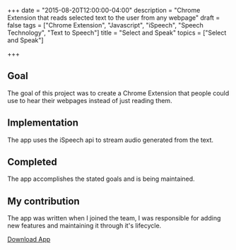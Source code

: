 +++
date = "2015-08-20T12:00:00-04:00"
description = "Chrome Extension that reads selected text to the user from any webpage"
draft = false
tags = ["Chrome Extension", "Javascript", "iSpeech", "Speech Technology", "Text to Speech"]
title = "Select and Speak"
topics = ["Select and Speak"]

+++

## Goal
The goal of this project was to create a Chrome Extension that people could use to hear their webpages instead of just reading them.

## Implementation
The app uses the iSpeech api to stream audio generated from the text.

## Completed
The app accomplishes the stated goals and is being maintained.

## My contribution
The app was written when I joined the team, I was responsible for adding new features and maintaining it through it's lifecycle.

[Download App](https://chrome.google.com/webstore/detail/select-and-speak-text-to/gfjopfpjmkcfgjpogepmdjmcnihfpokn)
